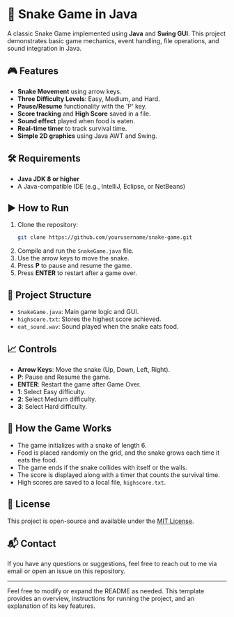 # 🐍 Snake Game in Java

A classic Snake Game implemented using **Java** and **Swing GUI**. This project demonstrates basic game mechanics, event handling, file operations, and sound integration in Java.

## 🎮 Features

- **Snake Movement** using arrow keys.
- **Three Difficulty Levels**: Easy, Medium, and Hard.
- **Pause/Resume** functionality with the 'P' key.
- **Score tracking** and **High Score** saved in a file.
- **Sound effect** played when food is eaten.
- **Real-time timer** to track survival time.
- **Simple 2D graphics** using Java AWT and Swing.

## 🛠 Requirements

- **Java JDK 8 or higher**
- A Java-compatible IDE (e.g., IntelliJ, Eclipse, or NetBeans)

## ▶️ How to Run

1. Clone the repository:
    ```bash
    git clone https://github.com/yourusername/snake-game.git
    ```
2. Compile and run the `SnakeGame.java` file.
3. Use the arrow keys to move the snake.
4. Press **P** to pause and resume the game.
5. Press **ENTER** to restart after a game over.

## 📁 Project Structure

- `SnakeGame.java`: Main game logic and GUI.
- `highscore.txt`: Stores the highest score achieved.
- `eat_sound.wav`: Sound played when the snake eats food.

## 📈 Controls

- **Arrow Keys**: Move the snake (Up, Down, Left, Right).
- **P**: Pause and Resume the game.
- **ENTER**: Restart the game after Game Over.
- **1**: Select Easy difficulty.
- **2**: Select Medium difficulty.
- **3**: Select Hard difficulty.

## 💾 How the Game Works

- The game initializes with a snake of length 6.
- Food is placed randomly on the grid, and the snake grows each time it eats the food.
- The game ends if the snake collides with itself or the walls.
- The score is displayed along with a timer that counts the survival time.
- High scores are saved to a local file, `highscore.txt`.

## 📝 License

This project is open-source and available under the [MIT License](LICENSE).

## 📬 Contact

If you have any questions or suggestions, feel free to reach out to me via email or open an issue on this repository.

---

Feel free to modify or expand the README as needed. This template provides an overview, instructions for running the project, and an explanation of its key features.

